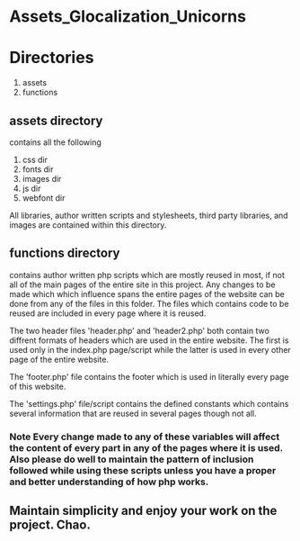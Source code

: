 # Assets_Glocalization_Unicorns

# Directories

1. assets
2. functions

## assets directory

contains all the following

1. css dir
2. fonts dir
3. images dir
4. js dir
5. webfont dir

All libraries, author written scripts and stylesheets, third party libraries, and images are contained within this directory.

## functions directory

contains author written php scripts which are mostly reused in most, if not all of the main pages of the entire site in this project. Any changes to be made which which influence spans the entire pages of the website can be done from any of the files in this folder. The files which contains code to be reused are included in every page where it is reused.

The two header files 'header.php' and 'header2.php' both contain two diffrent formats of headers which are used in the entire website. The first is used only in the index.php page/script while the latter is used in every other page of the entire website.

The 'footer.php' file contains the footer which is used in literally every page of this website.

The 'settings.php' file/script contains the defined constants which contains several information that are reused in several pages though not all.

### Note Every change made to any of these variables will affect the content of every part in any of the pages where it is used. Also please do well to maintain the pattern of inclusion followed while using these scripts unless you have a proper and better understanding of how php works.

## Maintain simplicity and enjoy your work on the project. Chao.
